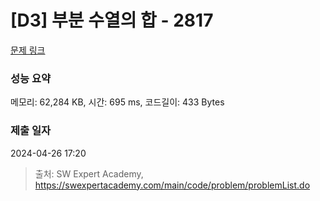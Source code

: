 # [D3] 부분 수열의 합 - 2817 

[문제 링크](https://swexpertacademy.com/main/code/problem/problemDetail.do?contestProbId=AV7IzvG6EksDFAXB) 

### 성능 요약

메모리: 62,284 KB, 시간: 695 ms, 코드길이: 433 Bytes

### 제출 일자

2024-04-26 17:20



> 출처: SW Expert Academy, https://swexpertacademy.com/main/code/problem/problemList.do